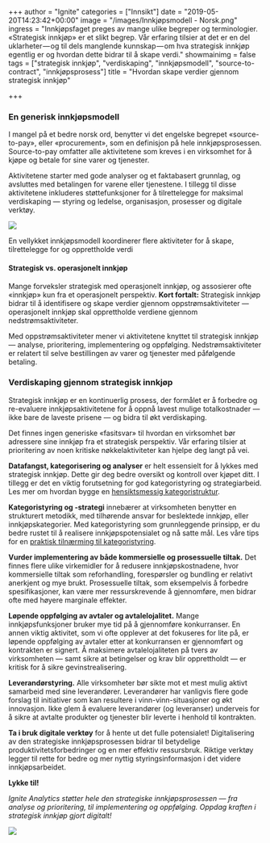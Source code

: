 +++
author = "Ignite"
categories = ["Innsikt"]
date = "2019-05-20T14:23:42+00:00"
image = "/images/Innkjøpsmodell - Norsk.png"
ingress = "Innkjøpsfaget preges av mange ulike begreper og terminologier. «Strategisk innkjøp» er et slikt begrep. Vår erfaring tilsier at det er en del uklarheter — og til dels manglende kunnskap — om hva strategisk innkjøp egentlig er og hvordan dette bidrar til å skape verdi."
showmainimg = false
tags = ["strategisk innkjøp", "verdiskaping", "innkjøpsmodell", "source-to-contract", "innkjøpsprosess"]
title = "Hvordan skape verdier gjennom strategisk innkjøp"

+++
### En generisk innkjøpsmodell

I mangel på et bedre norsk ord, benytter vi det engelske begrepet «source-to-pay», eller «procurement», som en definisjon på hele innkjøpsprosessen. Source-to-pay omfatter alle aktivitetene som kreves i en virksomhet for å kjøpe og betale for sine varer og tjenester.

Aktivitetene starter med gode analyser og et faktabasert grunnlag, og avsluttes med betalingen for varene eller tjenestene. I tillegg til disse aktivitetene inkluderes støttefunksjoner for å tilrettelegge for maksimal verdiskaping — styring og ledelse, organisasjon, prosesser og digitale verktøy.

![](https://cdn-images-1.medium.com/max/1200/1*WboghezfvykP4ZHK_vLP1g.png)

En vellykket innkjøpsmodell koordinerer flere aktiviteter for å skape, tilrettelegge for og opprettholde verdi

#### Strategisk vs. operasjonelt innkjøp

Mange forveksler strategisk med operasjonelt innkjøp, og assosierer ofte «innkjøp» kun fra et operasjonelt perspektiv. **Kort fortalt:** Strategisk innkjøp bidrar til å identifisere og skape verdier gjennom oppstrømsaktiviteter — operasjonelt innkjøp skal opprettholde verdiene gjennom nedstrømsaktiviteter.

Med oppstrømsaktiviteter mener vi aktivitetene knyttet til strategisk innkjøp — analyse, prioritering, implementering og oppfølging. Nedstrømsaktiviteter er relatert til selve bestillingen av varer og tjenester med påfølgende betaling.

### Verdiskaping gjennom strategisk innkjøp

Strategisk innkjøp er en kontinuerlig prosess, der formålet er å forbedre og re-evaluere innkjøpsaktivitetene for å oppnå lavest mulige totalkostnader — ikke bare de laveste prisene — og bidra til økt verdiskaping.

Det finnes ingen generiske «fasitsvar» til hvordan en virksomhet bør adressere sine innkjøp fra et strategisk perspektiv. Vår erfaring tilsier at prioritering av noen kritiske nøkkelaktiviteter kan hjelpe deg langt på vei.

**Datafangst, kategorisering og analyser** er helt essensielt for å lykkes med strategisk innkjøp. Dette gir deg bedre oversikt og kontroll over kjøpet ditt. I tillegg er det en viktig forutsetning for god kategoristyring og strategiarbeid. Les mer om hvordan bygge en [hensiktsmessig kategoristruktur](https://www.ignite.no/blogg/innsikt/hvordan-bygge-en-hensiktsmessig-kategoristruktur/).

**Kategoristyring og -strategi** innebærer at virksomheten benytter en strukturert metodikk, med tilhørende ansvar for beslektede innkjøp, eller innkjøpskategorier. Med kategoristyring som grunnleggende prinsipp, er du bedre rustet til å realisere innkjøpspotensialet og nå satte mål. Les våre tips for en [praktisk tilnærming til kategoristyring](https://www.ignite.no/blogg/innsikt/en-praktisk-tiln%C3%A6rming-til-kategoristyring/).

**Vurder implementering av både kommersielle og prosessuelle tiltak.** Det finnes flere ulike virkemidler for å redusere innkjøpskostnadene, hvor kommersielle tiltak som reforhandling, forespørsler og bundling er relativt anerkjent og mye brukt. Prosessuelle tiltak, som eksempelvis å forbedre spesifikasjoner, kan være mer ressurskrevende å gjennomføre, men bidrar ofte med høyere marginale effekter.

**Løpende oppfølging av avtaler og avtalelojalitet.** Mange innkjøpsfunksjoner bruker mye tid på å gjennomføre konkurranser. En annen viktig aktivitet, som vi ofte opplever at det fokuseres for lite på, er løpende oppfølging av avtaler etter at konkurransen er gjennomført og kontrakten er signert. Å maksimere avtalelojaliteten på tvers av virksomheten — samt sikre at betingelser og krav blir opprettholdt — er kritisk for å sikre gevinstrealisering.

**Leverandørstyring.** Alle virksomheter bør sikte mot et mest mulig aktivt samarbeid med sine leverandører. Leverandører har vanligvis flere gode forslag til initiativer som kan resultere i vinn-vinn-situasjoner og økt innovasjon. Ikke glem å evaluere leverandører (og leveranser) underveis for å sikre at avtalte produkter og tjenester blir leverte i henhold til kontrakten.

**Ta i bruk digitale verktøy** for å hente ut det fulle potensialet! Digitalisering av den strategiske innkjøpsprosessen bidrar til betydelige produktivitetsforbedringer og en mer effektiv ressursbruk. Riktige verktøy legger til rette for bedre og mer nyttig styringsinformasjon i det videre innkjøpsarbeidet.

**Lykke til!**

_Ignite Analytics støtter hele den strategiske innkjøpsprosessen — fra analyse og prioritering, til implementering og oppfølging. Oppdag kraften i strategisk innkjøp gjort digitalt!_

[![](https://cdn-images-1.medium.com/max/800/1*wNfW3gtCL-EO9XYJOYYSnQ.png)](https://www.ignite.no/ignite-analytics/demo/)